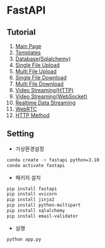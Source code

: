 # FastAPI

## Tutorial
1. [Main Page](./01_main_page/)
2. [Templates](./02_templates/)
3. [Database(Sqlalchemy)](./03_database/)
4. [Single File Upload](./04_single_file_upload/)
5. [Multi File Upload](./05_multi_file_upload/)
6. [Single File Download](./06_single_file_download/)
7. [Multi File Download](./07_multi_file_download/)
8. [Video Streaming(HTTP)](./08_video_streaming_http/)
9. [Video Streaming(WebSocket)](./09_video_streaming_websocket/)
10. [Realtime Data Streaming](./10_realtime_data_streaming/)
11. [WebRTC](./11_webrtc/)
12. [HTTP Method](./12_http_method/)

## Setting

- 가상환경설정
```bash
conda create -n fastapi python=3.10
conda activate fastapi
```

- 패키지 설치
```bash
pip install fastapi
pip install uvicorn
pip install jinja2
pip install python-multipart
pip install sqlalchemy
pip install email-validator
```

- 실행
```bash
python app.py
```